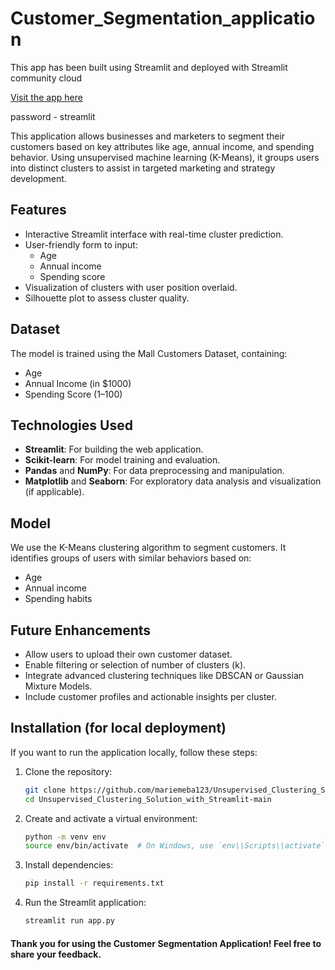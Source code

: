 # Customer_Segmentation_application
This app has been built using Streamlit and deployed with Streamlit community cloud

[Visit the app here](https://customer-segmentation-predictor.streamlit.app/)

password - streamlit

This application allows businesses and marketers to segment their customers based on key attributes like age, annual income, and spending behavior. Using unsupervised machine learning (K-Means), it groups users into distinct clusters to assist in targeted marketing and strategy development.

## Features
- Interactive Streamlit interface with real-time cluster prediction.
- User-friendly form to input:
   - Age
   - Annual income
   - Spending score
- Visualization of clusters with user position overlaid.
- Silhouette plot to assess cluster quality.

## Dataset
The model is trained using the Mall Customers Dataset, containing:
- Age
- Annual Income (in $1000)
- Spending Score (1–100)

## Technologies Used
- **Streamlit**: For building the web application.
- **Scikit-learn**: For model training and evaluation.
- **Pandas** and **NumPy**: For data preprocessing and manipulation.
- **Matplotlib** and **Seaborn**: For exploratory data analysis and visualization (if applicable).

## Model
We use the K-Means clustering algorithm to segment customers. It identifies groups of users with similar behaviors based on:
- Age
- Annual income
- Spending habits

## Future Enhancements
* Allow users to upload their own customer dataset.
* Enable filtering or selection of number of clusters (k).
* Integrate advanced clustering techniques like DBSCAN or Gaussian Mixture Models.
* Include customer profiles and actionable insights per cluster.

## Installation (for local deployment)
If you want to run the application locally, follow these steps:

1. Clone the repository:
   ```bash
   git clone https://github.com/mariemeba123/Unsupervised_Clustering_Solution_with_Streamlit-main.git
   cd Unsupervised_Clustering_Solution_with_Streamlit-main

2. Create and activate a virtual environment:
   ```bash
   python -m venv env
   source env/bin/activate  # On Windows, use `env\\Scripts\\activate`

3. Install dependencies:
   ```bash
   pip install -r requirements.txt

4. Run the Streamlit application:
   ```bash
   streamlit run app.py

#### Thank you for using the  Customer Segmentation  Application! Feel free to share your feedback.
